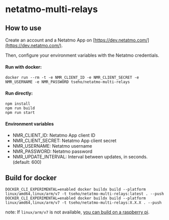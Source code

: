 # netatmo-multi-relays

## How to use

Create an account and a Netatmo App on [https://dev.netatmo.com/](https://dev.netatmo.com/).

Then, configure your environment variables with the Netatmo credentials.

#### Run with docker:
```
docker run --rm -t -e NMR_CLIENT_ID -e NMR_CLIENT_SECRET -e NMR_USERNAME -e NMR_PASSWORD tseho/netatmo-multi-relays
```

#### Run directly:
```
npm install
npm run build
npm run start
```

#### Environment variables

- NMR_CLIENT_ID: Netatmo App client ID
- NMR_CLIENT_SECRET: Netatmo App client secret
- NMR_USERNAME: Netatmo username
- NMR_PASSWORD: Netatmo password
- NMR_UPDATE_INTERVAL: Interval between updates, in seconds. (default: 600)


## Build for docker

```
DOCKER_CLI_EXPERIMENTAL=enabled docker buildx build --platform linux/amd64,linux/arm/v7 -t tseho/netatmo-multi-relays:latest . --push
DOCKER_CLI_EXPERIMENTAL=enabled docker buildx build --platform linux/amd64,linux/arm/v7 -t tseho/netatmo-multi-relays:X.X.X . --push
```
note: If `linux/arm/v7` is not available, [you can build on a raspberry pi](https://github.com/docker/buildx/issues/151).

